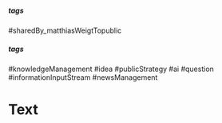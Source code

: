##### tags
#sharedBy_matthiasWeigtTopublic
##### tags
#knowledgeManagement
#idea
#publicStrategy
#ai
#question
#informationInputStream
#newsManagement 
# Text
